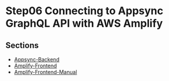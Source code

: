 # Step06 Connecting to Appsync GraphQL API with AWS Amplify

## Sections

- [Appsync-Backend](./appsync-backend)
- [Amplify-Frontend](./amplify-frontend)
- [Amplify-Frontend-Manual](./amplify-frontend-manual)
